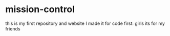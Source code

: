 # mission-control
this is my first repository and website 
I made it for code first: girls
its for my friends
